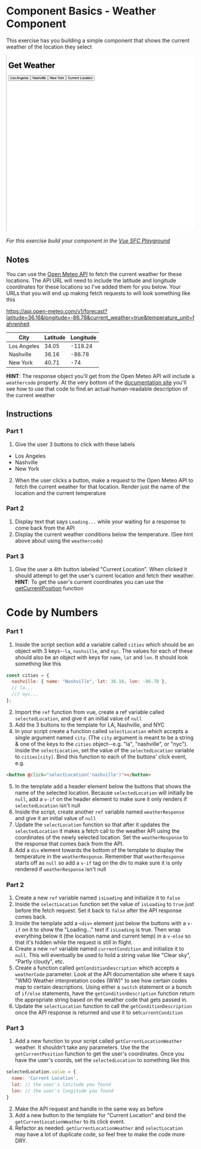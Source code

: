 # Component Basics - Weather Component

This exercise has you building a simple component that shows the current weather of the location they select

![](../images/weather_example.gif)

_For this exercise build your component in the [Vue SFC Playground](https://play.vuejs.org/)_

## Notes

You can use the [Open Meteo API](https://open-meteo.com/en/docs) to fetch the current weather for these locations. The API URL will need to include the latitude and longitude coordinates for these locations so I've added them for you below. Your URLs that you will end up making fetch requests to will look something like this

https://api.open-meteo.com/v1/forecast?latitude=36.16&longitude=-86.78&current_weather=true&temperature_unit=fahrenheit

| City        | Latitude | Longitude |
| ----------- | -------- | --------- |
| Los Angeles | 34.05    | -118.24   |
| Nashville   | 36.16    | -86.78    |
| New York    | 40.71    | -74       |

**HINT**: The response object you'll get from the Open Meteo API will include a `weathercode` property. At the very bottom of the [documentation site](https://open-meteo.com/en/docs) you'll see how to use that code to find an actual human-readable description of the current weather

## Instructions

### Part 1

1. Give the user 3 buttons to click with these labels

- Los Angeles
- Nashville
- New York

2. When the user clicks a button, make a request to the Open Meteo API to fetch the current weather for that location. Render just the name of the location and the current temperature

### Part 2

1. Display text that says `Loading...` while your waiting for a response to come back from the API
1. Display the current weather conditions below the temperature. (See hint above about using the `weathercode`)

### Part 3

1. Give the user a 4th button labeled "Current Location". When clicked it should attempt to get the user's current location and fetch their weather. **HINT**: To get the user's current coordinates you can use the [getCurrentPosition](https://developer.mozilla.org/en-US/docs/Web/API/Geolocation/getCurrentPosition) function

# Code by Numbers

### Part 1

1. Inside the script section add a variable called `cities` which should be an object with 3 keys--`la`, `nashville`, and `nyc`. The values for each of these should also be an object with keys for `name`, `lat` and `lon`. It should look something like this

```js
const cities = {
  nashville: { name: "Nashville", lat: 36.16, lon: -86.78 },
  // la...
  /// nyc...
};
```

2. Import the `ref` function from vue, create a ref variable called `selectedLocation`, and give it an initial value of `null`
3. Add the 3 buttons to the template for LA, Nashville, and NYC
4. In your script create a function called `selectLocation` which accepts a single argument named `city`. (The `city` argument is meant to be a string & one of the keys to the `cities` object--e.g. "la", "nashville", or "nyc"). Inside the `selectLocation`, set the value of the `selectedLocation` variable to `cities[city]`. Bind this function to each of the buttons' click event, e.g.

```html
<button @click="selectLocation('nashville')"></button>
```

5. In the template add a header element below the buttons that shows the name of the selected location. Because `selectedLocation` will initially be `null`, add a `v-if` on the header element to make sure it only renders if `selectedLocation` isn't null
6. Inside the script, create another `ref` variable named `weatherResponse` and give it an initial value of `null`
7. Update the `selectLocation` function so that after it updates the `selectedLocation` it makes a fetch call to the weather API using the coordinates of the newly selected location. Set the `weatherResponse` to the response that comes back from the API.
8. Add a `div` element towards the bottom of the template to display the temperature in the `weatherResponse`. Remember that `weatherResponse` starts off as `null` so add a `v-if` tag on the div to make sure it is only rendered if `weatherResponse` isn't null

### Part 2

1. Create a new `ref` variable named `isLoading` and initialize it to `false`
2. Inside the `selectLocation` function set the value of `isLoading` to `true` just before the fetch request. Set it back to `false` after the API response comes back.
3. Inside the template add a `<div>` element just below the buttons with a `v-if` on it to show the "Loading..." text if `isLoading` is true. Then wrap everything below it (the location name and current temp) in a `v-else` so that it's hidden while the request is still in flight.
4. Create a new `ref` variable named `currentCondition` and initialize it to `null`. This will eventually be used to hold a string value like "Clear sky", "Partly cloudy", etc.
5. Create a function called `getConditionDescription` which accepts a `weatherCode` parameter. Look at the API documentation site where it says "WMO Weather interpretation codes (WW)" to see how certain codes map to certain descriptions. Using either a `switch` statement or a bunch of `if/else` statements, have the `getConditionDescription` function return the appropriate string based on the weather code that gets passed in.
6. Update the `selectLocation` function to call the `getConditionDescription` once the API response is returned and use it to set`currentCondition`

### Part 3

1. Add a new function to your script called `getCurrentLocationWeather` weather. It shouldn't take any parameters. Use the the `getCurrentPosition` function to get the user's coordinates. Once you have the user's coords, set the `selectedLocation` to something like this

```js
selectedLocation.value = {
  name: 'Current Location',
  lat: // the user's latitude you found
  lon: // the user's longitude you found
}
```

2. Make the API request and handle in the same way as before
3. Add a new button to the template for "Current Location" and bind the `getCurrentLocationWeather` to its click event.
4. Refactor as needed. `getCurrentLocationWeather` and `selectLocation` may have a lot of duplicate code, so feel free to make the code more DRY.
